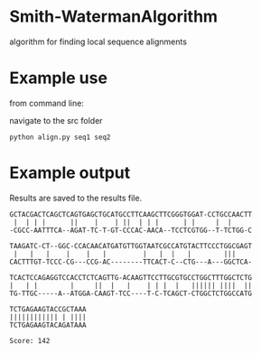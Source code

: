Smith-WatermanAlgorithm
=======================

algorithm for finding local sequence alignments

Example use
======================
from command line:

navigate to the src folder


    python align.py seq1 seq2 
  

Example output
=======================
Results are saved to the results file.

    GCTACGACTCAGCTCAGTGAGCTGCATGCCTTCAAGCTTCGGGTGGAT-CCTGCCAACTT
     |  | | |      ||    |    | ||  | | |      | |     |  |     
    -CGCC-AATTTCA--AGAT-TC-T-GT-CCCAC-AACA--TCCTCGTGG--T-TCTGG-C

    TAAGATC-CT--GGC-CCACAACATGATGTTGGTAATCGCCATGTACTTCCCTGGCGAGT
     |   |   |    |    |   |         |   |  |   |        |||    
    CACTTTGT-TCCC-CG---CCG-AC--------TTCACT-C--CTG---A---GGCTCA-

    TCACTCCAGAGGTCCACCTCTCAGTTG-ACAAGTTCCTTGCGTGCCTGGCTTTGGCTCTG
    |   | |        |     ||  |   |    | | |  |   |||||| ||||  ||
    TG-TTGC-----A--ATGGA-CAAGT-TCC----T-C-TCAGCT-CTGGCTCTGGCCATG

    TCTGAGAAGTACCGCTAAA
    |||||||||||| | ||||
    TCTGAGAAGTACAGATAAA

    Score: 142

